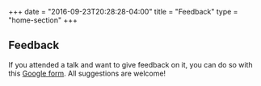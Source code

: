 +++
date = "2016-09-23T20:28:28-04:00"
title = "Feedback"
type = "home-section"
+++

## Feedback

If you attended a talk and want to give feedback on it, you can do so with this
[Google form](https://goo.gl/forms/t1GUAGhBGF6LtkFm1).  All suggestions are
welcome!
